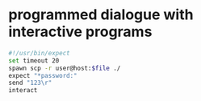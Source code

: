 # programmed dialogue with interactive programs
```sh
#!/usr/bin/expect
set timeout 20
spawn scp -r user@host:$file ./
expect "*password:"
send "123\r"
interact
```
